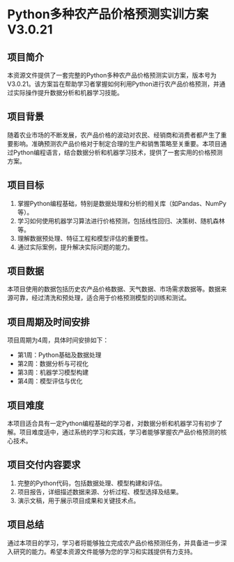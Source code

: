 # Python多种农产品价格预测实训方案V3.0.21

## 项目简介

本资源文件提供了一套完整的Python多种农产品价格预测实训方案，版本号为V3.0.21。该方案旨在帮助学习者掌握如何利用Python进行农产品价格预测，并通过实际操作提升数据分析和机器学习技能。

## 项目背景

随着农业市场的不断发展，农产品价格的波动对农民、经销商和消费者都产生了重要影响。准确预测农产品价格对于制定合理的生产和销售策略至关重要。本项目通过Python编程语言，结合数据分析和机器学习技术，提供了一套实用的价格预测方案。

## 项目目标

1. 掌握Python编程基础，特别是数据处理和分析的相关库（如Pandas、NumPy等）。
2. 学习如何使用机器学习算法进行价格预测，包括线性回归、决策树、随机森林等。
3. 理解数据预处理、特征工程和模型评估的重要性。
4. 通过实际案例，提升解决实际问题的能力。

## 项目数据

本项目使用的数据包括历史农产品价格数据、天气数据、市场需求数据等。数据来源可靠，经过清洗和预处理，适合用于价格预测模型的训练和测试。

## 项目周期及时间安排

项目周期为4周，具体时间安排如下：
- 第1周：Python基础及数据处理
- 第2周：数据分析与可视化
- 第3周：机器学习模型构建
- 第4周：模型评估与优化

## 项目难度

本项目适合具有一定Python编程基础的学习者，对数据分析和机器学习有初步了解。项目难度适中，通过系统的学习和实践，学习者能够掌握农产品价格预测的核心技术。

## 项目交付内容要求

1. 完整的Python代码，包括数据处理、模型构建和评估。
2. 项目报告，详细描述数据来源、分析过程、模型选择及结果。
3. 演示文稿，用于展示项目成果和关键技术点。

## 项目总结

通过本项目的学习，学习者将能够独立完成农产品价格预测任务，并具备进一步深入研究的能力。希望本资源文件能够为您的学习和实践提供有力支持。

